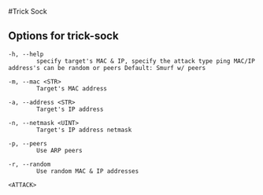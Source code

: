 #Trick Sock












## Options for trick-sock
    -h, --help
            specify target's MAC & IP, specify the attack type ping MAC/IP address's can be random or peers Default: Smurf w/ peers

    -m, --mac <STR>
            Target's MAC address

    -a, --address <STR>
            Target's IP address

    -n, --netmask <UINT>
            Target's IP address netmask

    -p, --peers
            Use ARP peers

    -r, --random
            Use random MAC & IP addresses

    <ATTACK>

